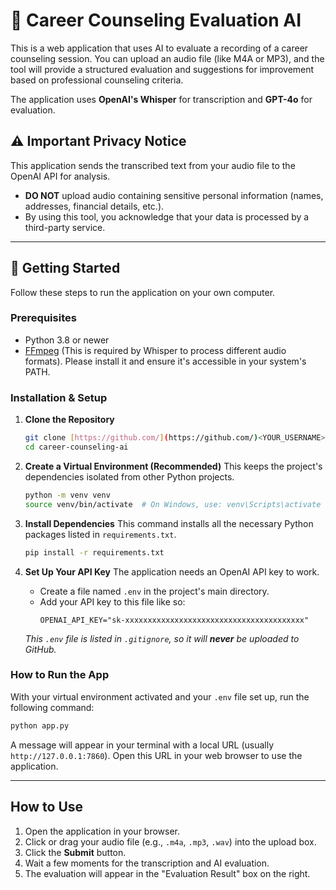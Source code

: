 # 🤖 Career Counseling Evaluation AI

This is a web application that uses AI to evaluate a recording of a career counseling session. You can upload an audio file (like M4A or MP3), and the tool will provide a structured evaluation and suggestions for improvement based on professional counseling criteria.

The application uses **OpenAI's Whisper** for transcription and **GPT-4o** for evaluation.


## ⚠️ Important Privacy Notice

This application sends the transcribed text from your audio file to the OpenAI API for analysis.

-   **DO NOT** upload audio containing sensitive personal information (names, addresses, financial details, etc.).
-   By using this tool, you acknowledge that your data is processed by a third-party service.

---

## 🚀 Getting Started

Follow these steps to run the application on your own computer.

### Prerequisites

-   Python 3.8 or newer
-   [FFmpeg](https://ffmpeg.org/download.html) (This is required by Whisper to process different audio formats). Please install it and ensure it's accessible in your system's PATH.

### Installation & Setup

1.  **Clone the Repository**
    ```bash
    git clone [https://github.com/](https://github.com/)<YOUR_USERNAME>/career-counseling-ai.git
    cd career-counseling-ai
    ```

2.  **Create a Virtual Environment (Recommended)**
    This keeps the project's dependencies isolated from other Python projects.
    ```bash
    python -m venv venv
    source venv/bin/activate  # On Windows, use: venv\Scripts\activate
    ```

3.  **Install Dependencies**
    This command installs all the necessary Python packages listed in `requirements.txt`.
    ```bash
    pip install -r requirements.txt
    ```

4.  **Set Up Your API Key**
    The application needs an OpenAI API key to work.
    
    -   Create a file named `.env` in the project's main directory.
    -   Add your API key to this file like so:
        ```
        OPENAI_API_KEY="sk-xxxxxxxxxxxxxxxxxxxxxxxxxxxxxxxxxxxxxxxx"
        ```
    *This `.env` file is listed in `.gitignore`, so it will **never** be uploaded to GitHub.*

### How to Run the App

With your virtual environment activated and your `.env` file set up, run the following command:

```bash
python app.py
```

A message will appear in your terminal with a local URL (usually `http://127.0.0.1:7860`). Open this URL in your web browser to use the application.

---

## How to Use

1.  Open the application in your browser.
2.  Click or drag your audio file (e.g., `.m4a`, `.mp3`, `.wav`) into the upload box.
3.  Click the **Submit** button.
4.  Wait a few moments for the transcription and AI evaluation.
5.  The evaluation will appear in the "Evaluation Result" box on the right.
